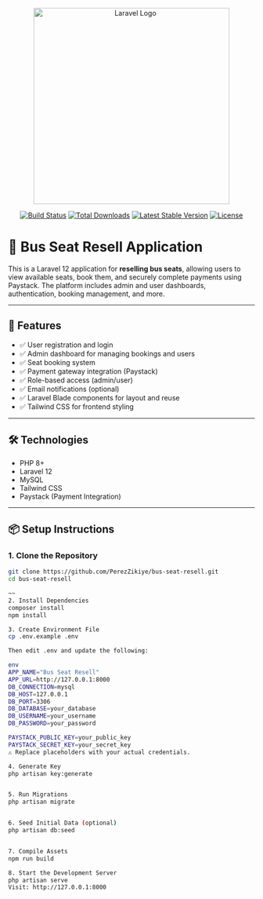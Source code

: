 <p align="center"><a href="https://laravel.com" target="_blank"><img src="https://raw.githubusercontent.com/laravel/art/master/logo-lockup/5%20SVG/2%20CMYK/1%20Full%20Color/laravel-logolockup-cmyk-red.svg" width="400" alt="Laravel Logo"></a></p>

<p align="center">
<a href="https://github.com/laravel/framework/actions"><img src="https://github.com/laravel/framework/workflows/tests/badge.svg" alt="Build Status"></a>
<a href="https://packagist.org/packages/laravel/framework"><img src="https://img.shields.io/packagist/dt/laravel/framework" alt="Total Downloads"></a>
<a href="https://packagist.org/packages/laravel/framework"><img src="https://img.shields.io/packagist/v/laravel/framework" alt="Latest Stable Version"></a>
<a href="https://packagist.org/packages/laravel/framework"><img src="https://img.shields.io/packagist/l/laravel/framework" alt="License"></a>
</p>

# 🚌 Bus Seat Resell Application

This is a Laravel 12 application for **reselling bus seats**, allowing users to view available seats, book them, and securely complete payments using Paystack. The platform includes admin and user dashboards, authentication, booking management, and more.

---

## 🚀 Features

- ✅ User registration and login
- ✅ Admin dashboard for managing bookings and users
- ✅ Seat booking system
- ✅ Payment gateway integration (Paystack)
- ✅ Role-based access (admin/user)
- ✅ Email notifications (optional)
- ✅ Laravel Blade components for layout and reuse
- ✅ Tailwind CSS for frontend styling

---

## 🛠️ Technologies

- PHP 8+
- Laravel 12
- MySQL
- Tailwind CSS
- Paystack (Payment Integration)

---

## 📦 Setup Instructions

### 1. Clone the Repository

```bash
git clone https://github.com/PerezZikiye/bus-seat-resell.git
cd bus-seat-resell

~~
2. Install Dependencies
composer install
npm install

3. Create Environment File
cp .env.example .env

Then edit .env and update the following:

env
APP_NAME="Bus Seat Resell"
APP_URL=http://127.0.0.1:8000
DB_CONNECTION=mysql
DB_HOST=127.0.0.1
DB_PORT=3306
DB_DATABASE=your_database
DB_USERNAME=your_username
DB_PASSWORD=your_password

PAYSTACK_PUBLIC_KEY=your_public_key
PAYSTACK_SECRET_KEY=your_secret_key
⚠️ Replace placeholders with your actual credentials.

4. Generate Key
php artisan key:generate


5. Run Migrations
php artisan migrate


6. Seed Initial Data (optional)
php artisan db:seed


7. Compile Assets
npm run build

8. Start the Development Server
php artisan serve
Visit: http://127.0.0.1:8000



